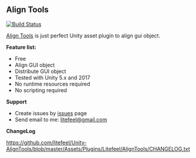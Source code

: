 ## Align Tools

[![Build Status](https://travis-ci.org/litefeel/Unity-AlignTools.svg?branch=master)](https://travis-ci.org/litefeel/Unity-AlignTools)

[Align Tools][AlignTools] is just perfect Unity asset plugin to align gui object.  

**Feature list:**

- Free
- Align GUI object
- Distribute GUI object
- Tested with Unity 5.x and 2017
- No runtime resources required
- No scripting required


**Support**

- Create issues by [issues][issues] page
- Send email to me: <litefeel@gmail.com>

**ChangeLog**

<https://github.com/litefeel/Unity-AlignTools/blob/master/Assets/Plugins/Litefeel/AlignTools/CHANGELOG.txt>



[AlignTools]: https://github.com/litefeel/Unity-AlignTools (AlignTools)
[issues]: https://github.com/litefeel/Unity-AlignTools/issues (AlignTools issues)
